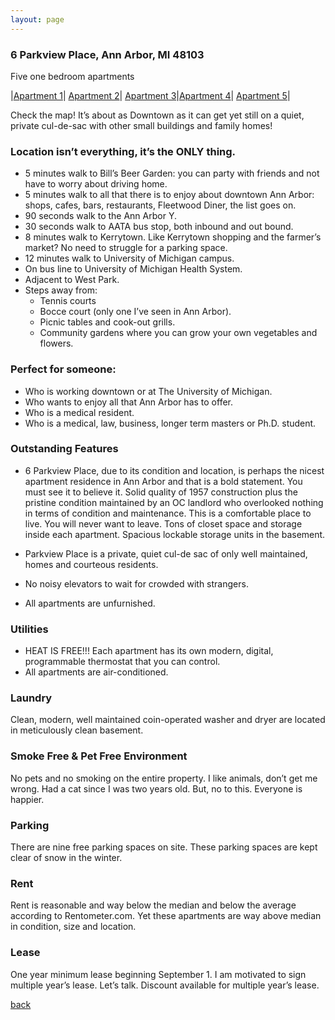 ```yaml
---
layout: page
---
```


### 6 Parkview Place, Ann Arbor, MI  48103
Five one bedroom apartments

|[Apartment 1](/properties/6parkviewapt1)| [Apartment 2](/properties/6parkviewapt2)| [Apartment 3](/properties/6parkviewapt3)|[Apartment 4](/properties/6parkviewapt4)| [Apartment 5](/properties/6parkviewapt5)|

Check the map! It’s about as Downtown as it can get yet still on a quiet, private cul-de-sac with other small buildings and family homes!

### Location isn’t everything, it’s the ONLY thing.

- 5 minutes walk to Bill’s Beer Garden:  you can party with friends and not have to worry about driving home.
- 5 minutes walk to all that there is to enjoy about downtown Ann Arbor: shops, cafes, bars, restaurants, Fleetwood Diner, the list goes on.
- 90 seconds walk to the Ann Arbor Y.
- 30 seconds walk to AATA bus stop, both inbound and out bound.
- 8 minutes walk to Kerrytown.  Like Kerrytown shopping and the farmer’s market?  No need to struggle for a parking space.
- 12 minutes walk to University of Michigan campus.
- On bus line to University of Michigan Health System.
- Adjacent to West Park.
- Steps away from:
	* Tennis courts
	* Bocce court (only one I’ve seen in Ann Arbor).
	* Picnic tables and cook-out grills.
	* Community gardens where you can grow your own vegetables and flowers.

### Perfect for someone:
- Who is working downtown or at The University of Michigan.
- Who wants to enjoy all that Ann Arbor has to offer.
- Who is a medical resident.
- Who is a medical, law, business, longer term masters or Ph.D. student.

### Outstanding Features

* 6 Parkview Place, due to its condition and location, is perhaps the nicest apartment residence in Ann Arbor and that is a bold statement. You must see it to believe it. Solid quality of 1957 construction plus the pristine condition maintained by an OC landlord who overlooked nothing in terms of condition and maintenance. This is a comfortable place to live. You will never want to leave. Tons of closet space and storage inside each apartment. Spacious lockable storage units in the basement.

* Parkview Place is a private, quiet cul-de sac of only well maintained, homes and courteous residents.

* No noisy elevators to wait for crowded with strangers.

* All apartments are unfurnished.

### Utilities

* HEAT IS FREE!!!  Each apartment has its own modern, digital, programmable thermostat that you can control.
* All apartments are air-conditioned.

### Laundry
Clean, modern, well maintained coin-operated washer and dryer are located in meticulously clean basement.


### Smoke Free & Pet Free Environment
No pets and  no smoking on the entire property.  I like animals, don’t get me wrong.  Had a cat since I was two years old.  But, no to this.  Everyone is happier.

### Parking

There are nine free parking spaces on site.  These parking spaces are kept clear of snow in the winter.

### Rent
Rent is reasonable and way below the median and below the average according to Rentometer.com.  Yet these apartments are way above median in condition, size and location.


### Lease
One year minimum lease beginning September 1.  I am motivated to sign multiple year’s lease. Let’s talk.  Discount available for multiple year’s lease.


[back](/)
